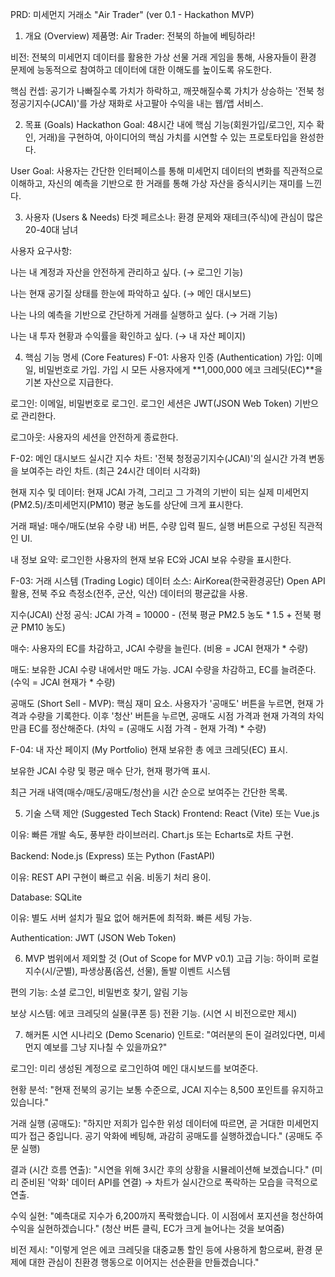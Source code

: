 PRD: 미세먼지 거래소 "Air Trader" (ver 0.1 - Hackathon MVP)
1. 개요 (Overview)
제품명: Air Trader: 전북의 하늘에 베팅하라!

비전: 전북의 미세먼지 데이터를 활용한 가상 선물 거래 게임을 통해, 사용자들이 환경 문제에 능동적으로 참여하고 데이터에 대한 이해도를 높이도록 유도한다.

핵심 컨셉: 공기가 나빠질수록 가치가 하락하고, 깨끗해질수록 가치가 상승하는 '전북 청정공기지수(JCAI)'를 가상 재화로 사고팔아 수익을 내는 웹/앱 서비스.

2. 목표 (Goals)
Hackathon Goal: 48시간 내에 핵심 기능(회원가입/로그인, 지수 확인, 거래)을 구현하여, 아이디어의 핵심 가치를 시연할 수 있는 프로토타입을 완성한다.

User Goal: 사용자는 간단한 인터페이스를 통해 미세먼지 데이터의 변화를 직관적으로 이해하고, 자신의 예측을 기반으로 한 거래를 통해 가상 자산을 증식시키는 재미를 느낀다.

3. 사용자 (Users & Needs)
타겟 페르소나: 환경 문제와 재테크(주식)에 관심이 많은 20-40대 남녀

사용자 요구사항:

나는 내 계정과 자산을 안전하게 관리하고 싶다. (→ 로그인 기능)

나는 현재 공기질 상태를 한눈에 파악하고 싶다. (→ 메인 대시보드)

나는 나의 예측을 기반으로 간단하게 거래를 실행하고 싶다. (→ 거래 기능)

나는 내 투자 현황과 수익률을 확인하고 싶다. (→ 내 자산 페이지)

4. 핵심 기능 명세 (Core Features)
F-01: 사용자 인증 (Authentication)
가입: 이메일, 비밀번호로 가입. 가입 시 모든 사용자에게 **1,000,000 에코 크레딧(EC)**을 기본 자산으로 지급한다.

로그인: 이메일, 비밀번호로 로그인. 로그인 세션은 JWT(JSON Web Token) 기반으로 관리한다.

로그아웃: 사용자의 세션을 안전하게 종료한다.

F-02: 메인 대시보드
실시간 지수 차트: '전북 청정공기지수(JCAI)'의 실시간 가격 변동을 보여주는 라인 차트. (최근 24시간 데이터 시각화)

현재 지수 및 데이터: 현재 JCAI 가격, 그리고 그 가격의 기반이 되는 실제 미세먼지(PM2.5)/초미세먼지(PM10) 평균 농도를 상단에 크게 표시한다.

거래 패널: 매수/매도(보유 수량 내) 버튼, 수량 입력 필드, 실행 버튼으로 구성된 직관적인 UI.

내 정보 요약: 로그인한 사용자의 현재 보유 EC와 JCAI 보유 수량을 표시한다.

F-03: 거래 시스템 (Trading Logic)
데이터 소스: AirKorea(한국환경공단) Open API 활용, 전북 주요 측정소(전주, 군산, 익산) 데이터의 평균값을 사용.

지수(JCAI) 산정 공식: JCAI 가격 = 10000 - (전북 평균 PM2.5 농도 * 1.5 + 전북 평균 PM10 농도)

매수: 사용자의 EC를 차감하고, JCAI 수량을 늘린다. (비용 = JCAI 현재가 * 수량)

매도: 보유한 JCAI 수량 내에서만 매도 가능. JCAI 수량을 차감하고, EC를 늘려준다. (수익 = JCAI 현재가 * 수량)

공매도 (Short Sell - MVP): 핵심 재미 요소. 사용자가 '공매도' 버튼을 누르면, 현재 가격과 수량을 기록한다. 이후 '청산' 버튼을 누르면, 공매도 시점 가격과 현재 가격의 차익만큼 EC를 정산해준다. (차익 = (공매도 시점 가격 - 현재 가격) * 수량)

F-04: 내 자산 페이지 (My Portfolio)
현재 보유한 총 에코 크레딧(EC) 표시.

보유한 JCAI 수량 및 평균 매수 단가, 현재 평가액 표시.

최근 거래 내역(매수/매도/공매도/청산)을 시간 순으로 보여주는 간단한 목록.

5. 기술 스택 제안 (Suggested Tech Stack)
Frontend: React (Vite) 또는 Vue.js

이유: 빠른 개발 속도, 풍부한 라이브러리. Chart.js 또는 Echarts로 차트 구현.

Backend: Node.js (Express) 또는 Python (FastAPI)

이유: REST API 구현이 빠르고 쉬움. 비동기 처리 용이.

Database: SQLite

이유: 별도 서버 설치가 필요 없어 해커톤에 최적화. 빠른 세팅 가능.

Authentication: JWT (JSON Web Token)

6. MVP 범위에서 제외할 것 (Out of Scope for MVP v0.1)
고급 기능: 하이퍼 로컬 지수(시/군별), 파생상품(옵션, 선물), 돌발 이벤트 시스템

편의 기능: 소셜 로그인, 비밀번호 찾기, 알림 기능

보상 시스템: 에코 크레딧의 실물(쿠폰 등) 전환 기능. (시연 시 비전으로만 제시)

7. 해커톤 시연 시나리오 (Demo Scenario)
인트로: "여러분의 돈이 걸려있다면, 미세먼지 예보를 그냥 지나칠 수 있을까요?"

로그인: 미리 생성된 계정으로 로그인하여 메인 대시보드를 보여준다.

현황 분석: "현재 전북의 공기는 보통 수준으로, JCAI 지수는 8,500 포인트를 유지하고 있습니다."

거래 실행 (공매도): "하지만 저희가 입수한 위성 데이터에 따르면, 곧 거대한 미세먼지 띠가 접근 중입니다. 공기 악화에 베팅해, 과감히 공매도를 실행하겠습니다." (공매도 주문 실행)

결과 (시간 흐름 연출): "시연을 위해 3시간 후의 상황을 시뮬레이션해 보겠습니다." (미리 준비된 '악화' 데이터 API를 연결) → 차트가 실시간으로 폭락하는 모습을 극적으로 연출.

수익 실현: "예측대로 지수가 6,200까지 폭락했습니다. 이 시점에서 포지션을 청산하여 수익을 실현하겠습니다." (청산 버튼 클릭, EC가 크게 늘어나는 것을 보여줌)

비전 제시: "이렇게 얻은 에코 크레딧을 대중교통 할인 등에 사용하게 함으로써, 환경 문제에 대한 관심이 친환경 행동으로 이어지는 선순환을 만들겠습니다."
